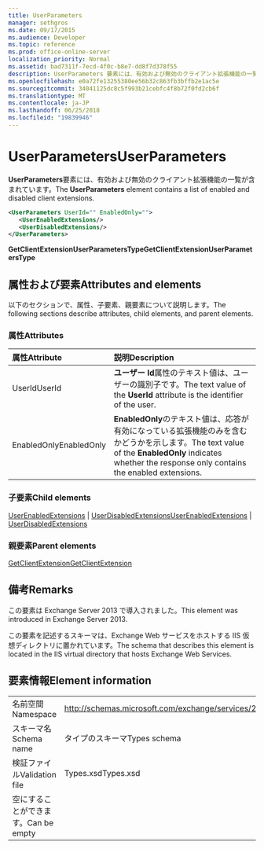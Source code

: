 ```yaml
---
title: UserParameters
manager: sethgros
ms.date: 09/17/2015
ms.audience: Developer
ms.topic: reference
ms.prod: office-online-server
localization_priority: Normal
ms.assetid: bad7311f-7ecd-4f0c-b8e7-dd8f7d378f55
description: UserParameters 要素には、有効および無効のクライアント拡張機能の一覧が含まれています。
ms.openlocfilehash: e0a72fe13255380ee56b32c863fb3bffb2e1ac5e
ms.sourcegitcommit: 34041125dc8c5f993b21cebfc4f8b72f0fd2cb6f
ms.translationtype: MT
ms.contentlocale: ja-JP
ms.lasthandoff: 06/25/2018
ms.locfileid: "19839946"
---
```

# <a name="userparameters"></a><span data-ttu-id="e0fbc-103">UserParameters</span><span class="sxs-lookup"><span data-stu-id="e0fbc-103">UserParameters</span></span>

<span data-ttu-id="e0fbc-104">**UserParameters**要素には、有効および無効のクライアント拡張機能の一覧が含まれています。</span><span class="sxs-lookup"><span data-stu-id="e0fbc-104">The **UserParameters** element contains a list of enabled and disabled client extensions.</span></span> 
  
```XML
<UserParameters UserId="" EnabledOnly="">
   <UserEnabledExtensions/>
   <UserDisabledExtensions/>
</UserParameters>
```

 <span data-ttu-id="e0fbc-105">**GetClientExtensionUserParametersType**</span><span class="sxs-lookup"><span data-stu-id="e0fbc-105">**GetClientExtensionUserParametersType**</span></span>
## <a name="attributes-and-elements"></a><span data-ttu-id="e0fbc-106">属性および要素</span><span class="sxs-lookup"><span data-stu-id="e0fbc-106">Attributes and elements</span></span>

<span data-ttu-id="e0fbc-107">以下のセクションで、属性、子要素、親要素について説明します。</span><span class="sxs-lookup"><span data-stu-id="e0fbc-107">The following sections describe attributes, child elements, and parent elements.</span></span>
  
### <a name="attributes"></a><span data-ttu-id="e0fbc-108">属性</span><span class="sxs-lookup"><span data-stu-id="e0fbc-108">Attributes</span></span>

|<span data-ttu-id="e0fbc-109">**属性**</span><span class="sxs-lookup"><span data-stu-id="e0fbc-109">**Attribute**</span></span>|<span data-ttu-id="e0fbc-110">**説明**</span><span class="sxs-lookup"><span data-stu-id="e0fbc-110">**Description**</span></span>|
|:-----|:-----|
|<span data-ttu-id="e0fbc-111">UserId</span><span class="sxs-lookup"><span data-stu-id="e0fbc-111">UserId</span></span>  <br/> |<span data-ttu-id="e0fbc-112">**ユーザー Id**属性のテキスト値は、ユーザーの識別子です。</span><span class="sxs-lookup"><span data-stu-id="e0fbc-112">The text value of the **UserId** attribute is the identifier of the user.</span></span>  <br/> |
|<span data-ttu-id="e0fbc-113">EnabledOnly</span><span class="sxs-lookup"><span data-stu-id="e0fbc-113">EnabledOnly</span></span>  <br/> |<span data-ttu-id="e0fbc-114">**EnabledOnly**のテキスト値は、応答が有効になっている拡張機能のみを含むかどうかを示します。</span><span class="sxs-lookup"><span data-stu-id="e0fbc-114">The text value of the **EnabledOnly** indicates whether the response only contains the enabled extensions.</span></span>  <br/> |
   
### <a name="child-elements"></a><span data-ttu-id="e0fbc-115">子要素</span><span class="sxs-lookup"><span data-stu-id="e0fbc-115">Child elements</span></span>

<span data-ttu-id="e0fbc-116">[UserEnabledExtensions](userenabledextensions.md) | [UserDisabledExtensions](userdisabledextensions.md)</span><span class="sxs-lookup"><span data-stu-id="e0fbc-116">[UserEnabledExtensions](userenabledextensions.md) | [UserDisabledExtensions](userdisabledextensions.md)</span></span>
  
### <a name="parent-elements"></a><span data-ttu-id="e0fbc-117">親要素</span><span class="sxs-lookup"><span data-stu-id="e0fbc-117">Parent elements</span></span>

[<span data-ttu-id="e0fbc-118">GetClientExtension</span><span class="sxs-lookup"><span data-stu-id="e0fbc-118">GetClientExtension</span></span>](getclientextension.md)
  
## <a name="remarks"></a><span data-ttu-id="e0fbc-119">備考</span><span class="sxs-lookup"><span data-stu-id="e0fbc-119">Remarks</span></span>

<span data-ttu-id="e0fbc-120">この要素は Exchange Server 2013 で導入されました。</span><span class="sxs-lookup"><span data-stu-id="e0fbc-120">This element was introduced in Exchange Server 2013.</span></span>
  
<span data-ttu-id="e0fbc-121">この要素を記述するスキーマは、Exchange Web サービスをホストする IIS 仮想ディレクトリに置かれています。</span><span class="sxs-lookup"><span data-stu-id="e0fbc-121">The schema that describes this element is located in the IIS virtual directory that hosts Exchange Web Services.</span></span>
  
## <a name="element-information"></a><span data-ttu-id="e0fbc-122">要素情報</span><span class="sxs-lookup"><span data-stu-id="e0fbc-122">Element information</span></span>

|||
|:-----|:-----|
|<span data-ttu-id="e0fbc-123">名前空間</span><span class="sxs-lookup"><span data-stu-id="e0fbc-123">Namespace</span></span>  <br/> |http://schemas.microsoft.com/exchange/services/2006/types  <br/> |
|<span data-ttu-id="e0fbc-124">スキーマ名</span><span class="sxs-lookup"><span data-stu-id="e0fbc-124">Schema name</span></span>  <br/> |<span data-ttu-id="e0fbc-125">タイプのスキーマ</span><span class="sxs-lookup"><span data-stu-id="e0fbc-125">Types schema</span></span>  <br/> |
|<span data-ttu-id="e0fbc-126">検証ファイル</span><span class="sxs-lookup"><span data-stu-id="e0fbc-126">Validation file</span></span>  <br/> |<span data-ttu-id="e0fbc-127">Types.xsd</span><span class="sxs-lookup"><span data-stu-id="e0fbc-127">Types.xsd</span></span>  <br/> |
|<span data-ttu-id="e0fbc-128">空にすることができます。</span><span class="sxs-lookup"><span data-stu-id="e0fbc-128">Can be empty</span></span>  <br/> ||
   

